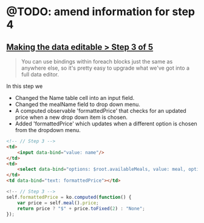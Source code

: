 # @TODO: amend information for step 4

## [Making the data editable > Step 3 of 5](http://learn.knockoutjs.com/#/?tutorial=collections)
> You can use bindings within foreach blocks just the same as anywhere else, so it's pretty easy to upgrade what we've got into a full data editor.

In this step we
- Changed the Name table cell into an input field.
- Changed the mealName field to drop down menu.
- A computed observable 'formattedPrice' that checks for an updated price when a new drop down item is chosen.
- Added 'formattedPrice' which updates when a different option is chosen from the dropdown menu.

```html
<!-- // Step 3 -->
<td>
	<input data-bind="value: name"/>
</td>
<td>
	<select data-bind="options: $root.availableMeals, value: meal, optionsText: 'mealName'" /></select>
</td>
<td data-bind="text: formattedPrice"></td>

```

```javascript
<!-- // Step 3 -->
self.formattedPrice = ko.computed(function() {
	var price = self.meal().price;
	return price ? "$" + price.toFixed(2) : "None";
});
```
